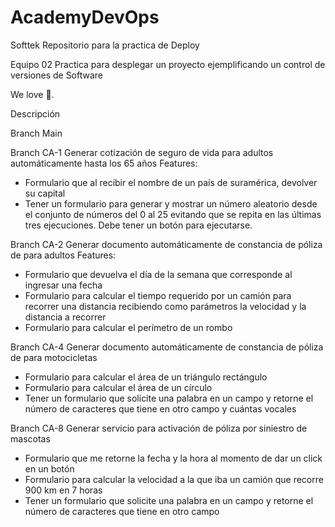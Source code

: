 # AcademyDevOps
Softtek
Repositorio para la practica de Deploy

Equipo 02
Practica para desplegar un proyecto ejemplificando un control de versiones de Software

We love :pizza:.

Descripción

Branch Main

Branch CA-1
Generar cotización de seguro de vida para adultos automáticamente hasta los 65 años
Features:
- Formulario que al recibir el nombre de un país de suramérica, devolver su capital
- Tener un formulario para generar y mostrar un número aleatorio desde el conjunto de números del 0 
al 25 evitando que se repita en las últimas tres ejecuciones. Debe tener un botón para ejecutarse.

Branch CA-2
Generar documento automáticamente de constancia de póliza de para adultos
Features:
- Formulario que devuelva el día de la semana que corresponde al ingresar una fecha
- Formulario para calcular el tiempo requerido por un camión para recorrer una distancia recibiendo 
como parámetros la velocidad y la distancia a recorrer
- Formulario para calcular el perímetro de un rombo

Branch CA-4
Generar documento automáticamente de constancia de póliza de para motocicletas

- Formulario para calcular el área de un triángulo rectángulo
- Formulario para calcular el área de un círculo
- Tener un formulario que solicite una palabra en un campo y retorne el número de caracteres que 
tiene en otro campo y cuántas vocales

Branch CA-8
Generar servicio para activación de póliza por siniestro de mascotas
- Formulario que me retorne la fecha y la hora al momento de dar un click en un botón
- Formulario para calcular la velocidad a la que iba un camión que recorre 900 km en 7 horas
- Tener un formulario que solicite una palabra en un campo y retorne el número de caracteres que tiene 
en otro campo
